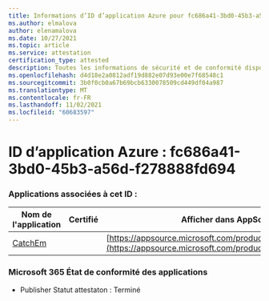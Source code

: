 ```yaml
---
title: Informations d’ID d’application Azure pour fc686a41-3bd0-45b3-a56d-f278888fd694
ms.author: elmalova
author: elenamalova
ms.date: 10/27/2021
ms.topic: article
ms.service: attestation
certification_type: attested
description: Toutes les informations de sécurité et de conformité disponibles pour fc686a41-3bd0-45b3-a56d-f278888fd694.
ms.openlocfilehash: d4d18e2a0812adf19d882e07d93e00e7f68548c1
ms.sourcegitcommit: 3b0f0cb0a67b69bcb6330078509cd449df04a987
ms.translationtype: MT
ms.contentlocale: fr-FR
ms.lasthandoff: 11/02/2021
ms.locfileid: "60683597"
---
```

# <a name="azure-app-id-fc686a41-3bd0-45b3-a56d-f278888fd694"></a>ID d’application Azure : fc686a41-3bd0-45b3-a56d-f278888fd694


### <a name="apps-associated-with-this-id"></a>Applications associées à cet ID :
| **Nom de l'application** | **Certifié** | **Afficher dans AppSource** |
|--------------|---------------|-----------------------|
| [CatchEm](https://docs.microsoft.com/microsoft-365-app-certification/forward/WA200002639) |  | [https://appsource.microsoft.com/product/office/WA200002639](https://appsource.microsoft.com/product/office/WA200002639) |

### <a name="microsoft-365-app-compliance-status"></a>Microsoft 365 État de conformité des applications
- Publisher Statut attestaton : Terminé
